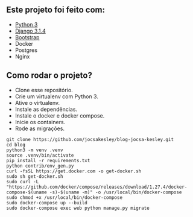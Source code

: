 ## Este projeto foi feito com:

* [Python 3](https://www.python.org/)
* [Django 3.1.4](https://www.djangoproject.com/)
* [Bootstrap](https://getbootstrap.com/)
* Docker
* Postgres
* Nginx


## Como rodar o projeto?

* Clone esse repositório.
* Crie um virtualenv com Python 3.
* Ative o virtualenv.
* Instale as dependências.
* Instale o docker e docker compose.
* Inicie os containers.
* Rode as migrações.

```
git clone https://github.com/jocsakesley/blog-jocsa-kesley.git
cd blog
python3 -m venv .venv
source .venv/bin/activate
pip install -r requirements.txt
python contrib/env_gen.py
curl -fsSL https://get.docker.com -o get-docker.sh
sudo sh get-docker.sh
sudo curl -L "https://github.com/docker/compose/releases/download/1.27.4/docker-compose-$(uname -s)-$(uname -m)" -o /usr/local/bin/docker-compose
sudo chmod +x /usr/local/bin/docker-compose
sudo docker-compose up --build
sudo docker-compose exec web python manage.py migrate
```

